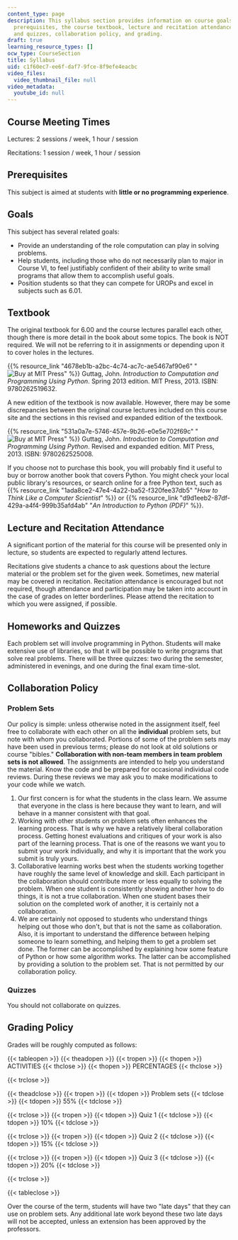```yaml
---
content_type: page
description: This syllabus section provides information on course goals, meeting times,
  prerequisites, the course textbook, lecture and recitation attendance, homework
  and quizzes, collaboration policy, and grading.
draft: true
learning_resource_types: []
ocw_type: CourseSection
title: Syllabus
uid: c1f60ec7-ee6f-daf7-9fce-8f9efe4eacbc
video_files:
  video_thumbnail_file: null
video_metadata:
  youtube_id: null
---
```

Course Meeting Times
--------------------

Lectures: 2 sessions / week, 1 hour / session

Recitations: 1 session / week, 1 hour / session

Prerequisites
-------------

This subject is aimed at students with **little or no programming experience**.

Goals
-----

This subject has several related goals:

*   Provide an understanding of the role computation can play in solving problems.
*   Help students, including those who do not necessarily plan to major in Course VI, to feel justifiably confident of their ability to write small programs that allow them to accomplish useful goals.
*   Position students so that they can compete for UROPs and excel in subjects such as 6.01.

Textbook
--------

The original textbook for 6.00 and the course lectures parallel each other, though there is more detail in the book about some topics. The book is NOT required. We will not be referring to it in assignments or depending upon it to cover holes in the lectures.

{{% resource_link "4678eb1b-a2bc-4c74-ac7c-ae5467af90e6" "![Buy at MIT Press](/images/mp_logo.gif)" %}} Guttag, John. _Introduction to Computation and Programming Using Python_. Spring 2013 edition. MIT Press, 2013. ISBN: 9780262519632.

A new edition of the textbook is now available. However, there may be some discrepancies between the original course lectures included on this course site and the sections in this revised and expanded edition of the textbook.

{{% resource_link "531a0a7e-5746-457e-9b26-e0e5e702f69c" "![Buy at MIT Press](/images/mp_logo.gif)" %}} Guttag, John. _Introduction to Computation and Programming Using Python_. Revised and expanded edition. MIT Press, 2013. ISBN: 9780262525008.

If you choose not to purchase this book, you will probably find it useful to buy or borrow another book that covers Python. You might check your local public library's resources, or search online for a free Python text, such as {{% resource_link "1ada8ce2-47e4-4a22-ba52-f320fee37db5" "_How to Think Like a Computer Scientist_" %}} or {{% resource_link "d9d1eeb2-87df-429a-a4f4-999b35afd4ab" "_An Introduction to Python (PDF)_" %}}.

Lecture and Recitation Attendance
---------------------------------

A significant portion of the material for this course will be presented only in lecture, so students are expected to regularly attend lectures.

Recitations give students a chance to ask questions about the lecture material or the problem set for the given week. Sometimes, new material may be covered in recitation. Recitation attendance is encouraged but not required, though attendance and participation may be taken into account in the case of grades on letter borderlines. Please attend the recitation to which you were assigned, if possible.

Homeworks and Quizzes
---------------------

Each problem set will involve programming in Python. Students will make extensive use of libraries, so that it will be possible to write programs that solve real problems. There will be three quizzes: two during the semester, administered in evenings, and one during the final exam time-slot.

Collaboration Policy
--------------------

### Problem Sets

Our policy is simple: unless otherwise noted in the assignment itself, feel free to collaborate with each other on all the **individual** problem sets, but note with whom you collaborated. Portions of some of the problem sets may have been used in previous terms; please do not look at old solutions or course "bibles." **Collaboration with non-team members in team problem sets is not allowed**. The assignments are intended to help you understand the material. Know the code and be prepared for occasional individual code reviews. During these reviews we may ask you to make modifications to your code while we watch.

1.  Our first concern is for what the students in the class learn. We assume that everyone in the class is here because they want to learn, and will behave in a manner consistent with that goal.
2.  Working with other students on problem sets often enhances the learning process. That is why we have a relatively liberal collaboration process. Getting honest evaluations and critiques of your work is also part of the learning process. That is one of the reasons we want you to submit your work individually, and why it is important that the work you submit is truly yours.
3.  Collaborative learning works best when the students working together have roughly the same level of knowledge and skill. Each participant in the collaboration should contribute more or less equally to solving the problem. When one student is consistently showing another how to do things, it is not a true collaboration. When one student bases their solution on the completed work of another, it is certainly not a collaboration.
4.  We are certainly not opposed to students who understand things helping out those who don't, but that is not the same as collaboration. Also, it is important to understand the difference between helping someone to learn something, and helping them to get a problem set done. The former can be accomplished by explaining how some feature of Python or how some algorithm works. The latter can be accomplished by providing a solution to the problem set. That is not permitted by our collaboration policy.

### Quizzes

You should not collaborate on quizzes.

Grading Policy
--------------

Grades will be roughly computed as follows:

{{< tableopen >}}
{{< theadopen >}}
{{< tropen >}}
{{< thopen >}}
ACTIVITIES
{{< thclose >}}
{{< thopen >}}
PERCENTAGES
{{< thclose >}}

{{< trclose >}}

{{< theadclose >}}
{{< tropen >}}
{{< tdopen >}}
Problem sets
{{< tdclose >}}
{{< tdopen >}}
55%
{{< tdclose >}}

{{< trclose >}}
{{< tropen >}}
{{< tdopen >}}
Quiz 1
{{< tdclose >}}
{{< tdopen >}}
10%
{{< tdclose >}}

{{< trclose >}}
{{< tropen >}}
{{< tdopen >}}
Quiz 2
{{< tdclose >}}
{{< tdopen >}}
15%
{{< tdclose >}}

{{< trclose >}}
{{< tropen >}}
{{< tdopen >}}
Quiz 3
{{< tdclose >}}
{{< tdopen >}}
20%
{{< tdclose >}}

{{< trclose >}}

{{< tableclose >}}

Over the course of the term, students will have two "late days" that they can use on problem sets. Any additional late work beyond these two late days will not be accepted, unless an extension has been approved by the professors.